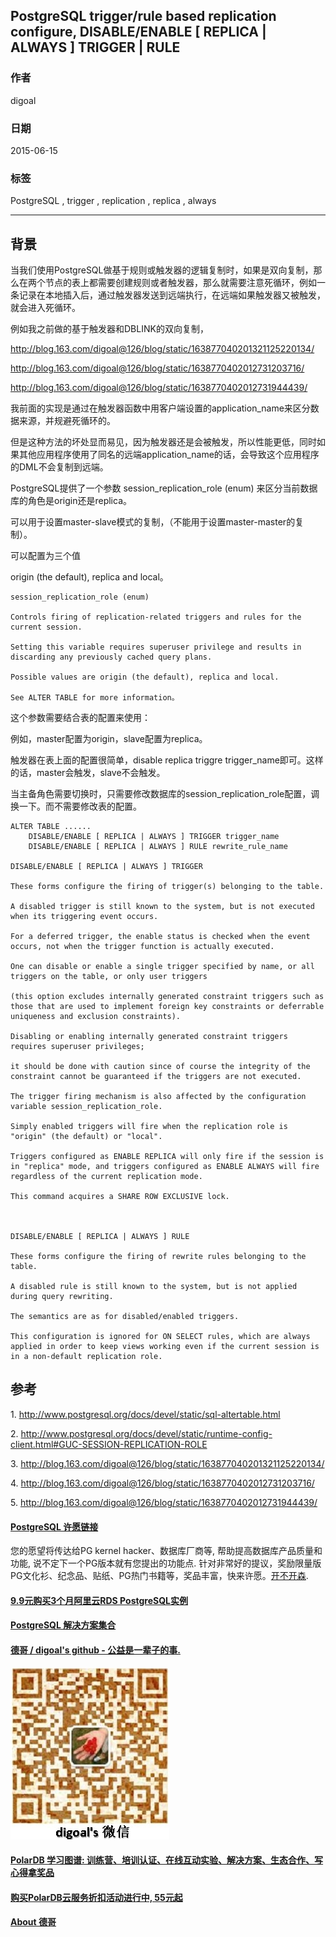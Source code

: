## PostgreSQL trigger/rule based replication configure, DISABLE/ENABLE [ REPLICA | ALWAYS ] TRIGGER | RULE  
          
### 作者          
digoal          
          
### 日期          
2015-06-15          
          
### 标签          
PostgreSQL , trigger , replication , replica , always    
          
----          
          
## 背景          
当我们使用PostgreSQL做基于规则或触发器的逻辑复制时，如果是双向复制，那么在两个节点的表上都需要创建规则或者触发器，那么就需要注意死循环，例如一条记录在本地插入后，通过触发器发送到远端执行，在远端如果触发器又被触发，就会进入死循环。  
  
例如我之前做的基于触发器和DBLINK的双向复制，  
  
http://blog.163.com/digoal@126/blog/static/163877040201321125220134/  
  
http://blog.163.com/digoal@126/blog/static/1638770402012731203716/  
  
http://blog.163.com/digoal@126/blog/static/1638770402012731944439/  
  
我前面的实现是通过在触发器函数中用客户端设置的application_name来区分数据来源，并规避死循环的。  
  
但是这种方法的坏处显而易见，因为触发器还是会被触发，所以性能更低，同时如果其他应用程序使用了同名的远端application_name的话，会导致这个应用程序的DML不会复制到远端。  
  
PostgreSQL提供了一个参数 session_replication_role (enum) 来区分当前数据库的角色是origin还是replica。  
  
可以用于设置master-slave模式的复制，（不能用于设置master-master的复制）。  
  
可以配置为三个值   
  
origin (the default), replica and local。  
  
```  
session_replication_role (enum)  
  
Controls firing of replication-related triggers and rules for the current session.   
  
Setting this variable requires superuser privilege and results in discarding any previously cached query plans.   
  
Possible values are origin (the default), replica and local.   
  
See ALTER TABLE for more information。  
```  
  
这个参数需要结合表的配置来使用：  
  
例如，master配置为origin，slave配置为replica。  
  
触发器在表上面的配置很简单，disable replica triggre trigger_name即可。这样的话，master会触发，slave不会触发。  
  
当主备角色需要切换时，只需要修改数据库的session_replication_role配置，调换一下。而不需要修改表的配置。  
  
```  
ALTER TABLE ......   
    DISABLE/ENABLE [ REPLICA | ALWAYS ] TRIGGER trigger_name  
    DISABLE/ENABLE [ REPLICA | ALWAYS ] RULE rewrite_rule_name  
  
DISABLE/ENABLE [ REPLICA | ALWAYS ] TRIGGER  
  
These forms configure the firing of trigger(s) belonging to the table.   
  
A disabled trigger is still known to the system, but is not executed when its triggering event occurs.   
  
For a deferred trigger, the enable status is checked when the event occurs, not when the trigger function is actually executed.   
  
One can disable or enable a single trigger specified by name, or all triggers on the table, or only user triggers   
  
(this option excludes internally generated constraint triggers such as those that are used to implement foreign key constraints or deferrable uniqueness and exclusion constraints).   
  
Disabling or enabling internally generated constraint triggers requires superuser privileges;   
  
it should be done with caution since of course the integrity of the constraint cannot be guaranteed if the triggers are not executed.   
  
The trigger firing mechanism is also affected by the configuration variable session_replication_role.   
  
Simply enabled triggers will fire when the replication role is "origin" (the default) or "local".   
  
Triggers configured as ENABLE REPLICA will only fire if the session is in "replica" mode, and triggers configured as ENABLE ALWAYS will fire regardless of the current replication mode.  
  
This command acquires a SHARE ROW EXCLUSIVE lock.  
  
  
  
DISABLE/ENABLE [ REPLICA | ALWAYS ] RULE  
  
These forms configure the firing of rewrite rules belonging to the table.   
  
A disabled rule is still known to the system, but is not applied during query rewriting.   
  
The semantics are as for disabled/enabled triggers.   
  
This configuration is ignored for ON SELECT rules, which are always applied in order to keep views working even if the current session is in a non-default replication role.  
```  
  
## 参考  
1\. http://www.postgresql.org/docs/devel/static/sql-altertable.html  
  
2\. http://www.postgresql.org/docs/devel/static/runtime-config-client.html#GUC-SESSION-REPLICATION-ROLE  
  
3\. http://blog.163.com/digoal@126/blog/static/163877040201321125220134/  
  
4\. http://blog.163.com/digoal@126/blog/static/1638770402012731203716/  
  
5\. http://blog.163.com/digoal@126/blog/static/1638770402012731944439/  
  
  
  
  
  
  
  
  
  
  
  
  
  
  
  
  
  
  
  
  
  
  
  
  
  
  
  
  
  
  
  
  
  
  
  
  
  
  
  
  
  
  
  
  
  
  
  
  
  
  
  
  
  
  
  
  
  
  
  
  
  
  
  
  
  
  
  
  
  
  
  
  
  
#### [PostgreSQL 许愿链接](https://github.com/digoal/blog/issues/76 "269ac3d1c492e938c0191101c7238216")
您的愿望将传达给PG kernel hacker、数据库厂商等, 帮助提高数据库产品质量和功能, 说不定下一个PG版本就有您提出的功能点. 针对非常好的提议，奖励限量版PG文化衫、纪念品、贴纸、PG热门书籍等，奖品丰富，快来许愿。[开不开森](https://github.com/digoal/blog/issues/76 "269ac3d1c492e938c0191101c7238216").  
  
  
#### [9.9元购买3个月阿里云RDS PostgreSQL实例](https://www.aliyun.com/database/postgresqlactivity "57258f76c37864c6e6d23383d05714ea")
  
  
#### [PostgreSQL 解决方案集合](https://yq.aliyun.com/topic/118 "40cff096e9ed7122c512b35d8561d9c8")
  
  
#### [德哥 / digoal's github - 公益是一辈子的事.](https://github.com/digoal/blog/blob/master/README.md "22709685feb7cab07d30f30387f0a9ae")
  
  
![digoal's wechat](../pic/digoal_weixin.jpg "f7ad92eeba24523fd47a6e1a0e691b59")
  
  
#### [PolarDB 学习图谱: 训练营、培训认证、在线互动实验、解决方案、生态合作、写心得拿奖品](https://www.aliyun.com/database/openpolardb/activity "8642f60e04ed0c814bf9cb9677976bd4")
  
  
#### [购买PolarDB云服务折扣活动进行中, 55元起](https://www.aliyun.com/activity/new/polardb-yunparter?userCode=bsb3t4al "e0495c413bedacabb75ff1e880be465a")
  
  
#### [About 德哥](https://github.com/digoal/blog/blob/master/me/readme.md "a37735981e7704886ffd590565582dd0")
  
